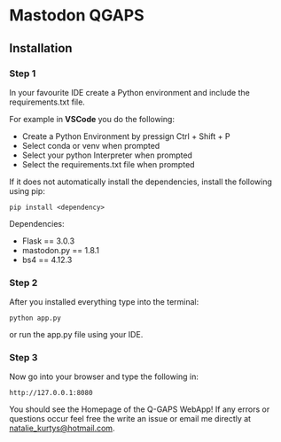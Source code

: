 # Mastodon QGAPS

## Installation

### Step 1
In your favourite IDE create a Python environment and include the requirements.txt file.

For example in **VSCode** you do the following:
- Create a Python Environment by pressign Ctrl + Shift + P
- Select conda or venv when prompted
- Select your python Interpreter when prompted
- Select the requirements.txt file when prompted
  
If it does not automatically install the dependencies, install the following using pip:

```
pip install <dependency>
```
Dependencies: 
- Flask == 3.0.3
- mastodon.py == 1.8.1
- bs4 == 4.12.3


### Step 2

After you installed everything type into the terminal:

```
python app.py
```

or run the app.py file using your IDE.

### Step 3
Now go into your browser and type the following in:

```
http://127.0.0.1:8080
```

You should see the Homepage of the Q-GAPS WebApp!
If any errors or questions occur feel free the write an issue or email me directly at [natalie_kurtys@hotmail.com](emailto:natalie_kurtys@hotmail.com).

